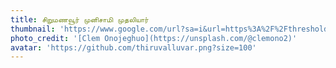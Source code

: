 ```yaml
---
title: சிறுமணவூர் முனிசாமி முதலியார்
thumbnail: 'https://www.google.com/url?sa=i&url=https%3A%2F%2Fthresholdsofhistory.blogspot.com%2F2019%2F11%2Fsirumanavur-munisawmy-mudaliar.html&psig=AOvVaw1YiGvSozqTTHo-Hz5m-UHc&ust=1624975705585000&source=images&cd=vfe&ved=0CAoQjRxqFwoTCLD3hrjAuvECFQAAAAAdAAAAABAD'
photo_credit: '[Clem Onojeghuo](https://unsplash.com/@clemono2)'
avatar: 'https://github.com/thiruvalluvar.png?size=100'
---
```

